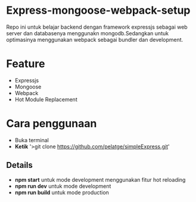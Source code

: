 # Express-mongoose-webpack-setup
Repo ini untuk belajar backend dengan framework expressjs sebagai web server dan databasenya menggunakn mongodb.Sedangkan untuk optimasinya menggunakan webpack sebagai bundler dan development.

# Feature
- Expressjs
- Mongoose
- Webpack
- Hot Module Replacement

# Cara penggunaan
- Buka terminal
- **Ketik** '>git clone https://github.com/pelatge/simpleExpress.git' 


## Details
- **npm start** untuk mode development menggunakan fitur hot reloading
- **npm run dev** untuk mode development 
- **npm run build** untuk mode production
